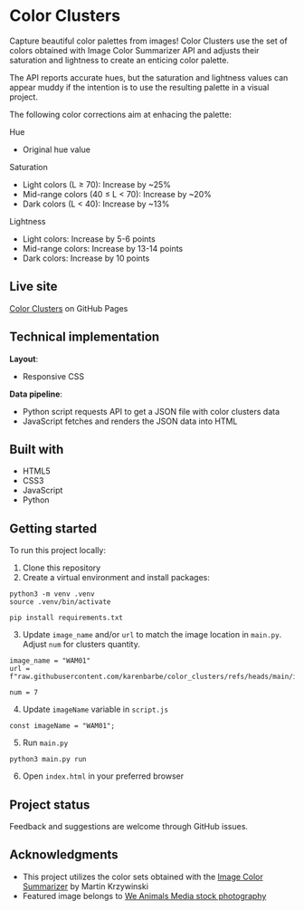 # Color Clusters

Capture beautiful color palettes from images!
Color Clusters use the set of colors obtained with Image Color Summarizer API and adjusts their saturation and lightness to create an enticing color palette.

The API reports accurate hues, but the saturation and lightness values can appear muddy if the intention is to use the resulting palette in a visual project.

The following color corrections aim at enhacing the palette:

Hue

- Original hue value

Saturation

- Light colors (L ≥ 70): Increase by ~25%
- Mid-range colors (40 ≤ L < 70): Increase by ~20%
- Dark colors (L < 40): Increase by ~13%

Lightness

- Light colors: Increase by 5-6 points
- Mid-range colors: Increase by 13-14 points
- Dark colors: Increase by 10 points

## Live site

[Color Clusters](https://karenbarbe.github.io/color_clusters/) on GitHub Pages

## Technical implementation

**Layout**:

- Responsive CSS

**Data pipeline**:

- Python script requests API to get a JSON file with color clusters data
- JavaScript fetches and renders the JSON data into HTML

## Built with

- HTML5
- CSS3
- JavaScript
- Python

## Getting started

To run this project locally:

1. Clone this repository
2. Create a virtual environment and install packages:

```
python3 -m venv .venv
source .venv/bin/activate

pip install requirements.txt
```

3. Update `image_name` and/or `url` to match the image location in `main.py`. Adjust `num` for clusters quantity.

```
image_name = "WAM01"
url = f"raw.githubusercontent.com/karenbarbe/color_clusters/refs/heads/main/images"

num = 7
```

4. Update `imageName` variable in `script.js`

```
const imageName = "WAM01";
```

5. Run `main.py`

```
python3 main.py run
```

6. Open `index.html` in your preferred browser

## Project status

Feedback and suggestions are welcome through GitHub issues.

## Acknowledgments

- This project utilizes the color sets obtained with the [Image Color Summarizer](https://mk.bcgsc.ca/colorsummarizer/) by Martin Krzywinski
- Featured image belongs to [We Animals Media stock photography](https://stock.weanimals.org/)
